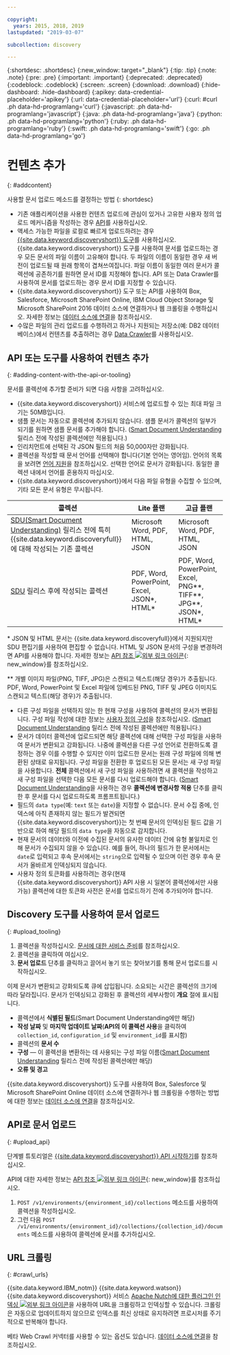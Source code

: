 ```yaml
---

copyright:
  years: 2015, 2018, 2019
lastupdated: "2019-03-07"

subcollection: discovery

---
```


{:shortdesc: .shortdesc}
{:new_window: target="_blank"}
{:tip: .tip}
{:note: .note}
{:pre: .pre}
{:important: .important}
{:deprecated: .deprecated}
{:codeblock: .codeblock}
{:screen: .screen}
{:download: .download}
{:hide-dashboard: .hide-dashboard}
{:apikey: data-credential-placeholder='apikey'} 
{:url: data-credential-placeholder='url'}
{:curl: #curl .ph data-hd-programlang='curl'}
{:javascript: .ph data-hd-programlang='javascript'}
{:java: .ph data-hd-programlang='java'}
{:python: .ph data-hd-programlang='python'}
{:ruby: .ph data-hd-programlang='ruby'}
{:swift: .ph data-hd-programlang='swift'}
{:go: .ph data-hd-programlang='go'}

# 컨텐츠 추가
{: #addcontent}

사용할 문서 업로드 메소드를 결정하는 방법
{: shortdesc}

-   기존 애플리케이션을 사용한 컨텐츠 업로드에 관심이 있거나 고유한 사용자 정의 업로드 메커니즘을 작성하는 경우 [API](/docs/services/discovery?topic=discovery-gs-api#gs-api)를 사용하십시오.
-   액세스 가능한 파일을 로컬로 빠르게 업로드하려는 경우 [{{site.data.keyword.discoveryshort}} 도구](/docs/services/discovery?topic=discovery-getting-started#getting-started)를 사용하십시오.
    {{site.data.keyword.discoveryshort}} 도구를 사용하여 문서를 업로드하는 경우 모든 문서의 파일 이름이 고유해야 합니다. 두 파일의 이름이 동일한 경우 새 버전이 업로드될 때 원래 항목이 겹쳐쓰여집니다. 파일 이름이 동일한 여러 문서가 콜렉션에 공존하기를 원하면 문서 ID를 지정해야 합니다. API 또는 Data Crawler를 사용하여 문서를 업로드하는 경우 문서 ID를 지정할 수 있습니다.
-   {{site.data.keyword.discoveryshort}} 도구 또는 API를 사용하여 Box, Salesforce, Microsoft SharePoint Online, IBM Cloud Object Storage 및 Microsoft SharePoint 2016 데이터 소스에 연결하거나 웹 크롤링을 수행하십시오. 자세한 정보는 [데이터 소스에 연결](/docs/services/discovery?topic=discovery-sources#sources)을 참조하십시오.
-   수많은 파일의 관리 업로드를 수행하려고 하거나 지원되는 저장소(예: DB2 데이터베이스)에서 컨텐츠를 추출하려는 경우 [Data Crawler](/docs/services/discovery?topic=discovery-adding-content-with-data-crawler#adding-content-with-data-crawler)를 사용하십시오.

## API 또는 도구를 사용하여 컨텐츠 추가
{: #adding-content-with-the-api-or-tooling}

문서를 콜렉션에 추가할 준비가 되면 다음 사항을 고려하십시오.

-   {{site.data.keyword.discoveryshort}} 서비스에 업로드할 수 있는 최대 파일 크기는 50MB입니다.
-   샘플 문서는 자동으로 콜렉션에 추가되지 않습니다. 샘플 문서가 콜렉션의 일부가 되기를 원하면 샘플 문서를 추가해야 합니다. ([Smart Document Understanding](/docs/services/discovery?topic=discovery-sdu#sdu) 릴리스 전에 작성된 콜렉션에만 적용됩니다.)
-   인리치먼트에 선택된 각 JSON 필드의 처음 50,000자만 강화됩니다.
-   콜렉션을 작성할 때 문서 언어를 선택해야 합니다(기본 언어는 영어임). 언어의 목록을 보려면 [언어 지원](/docs/services/discovery?topic=discovery-language-support#language-support)을 참조하십시오. 선택한 언어로 문서가 강화됩니다. 동일한 콜렉션 내에서 언어를 혼용하지 마십시오.
-   {{site.data.keyword.discoveryshort}}에서 다음 파일 유형을 수집할 수 있으며, 기타 모든 문서 유형은 무시됩니다.

콜렉션 | Lite 플랜 | 고급 플랜 
---------------- | ------------------------------ | ------------------------------------------- 
[SDU(Smart Document Understanding)](/docs/services/discovery?topic=discovery-release-notes#22jan19) 릴리스 전에 특히 {{site.data.keyword.discoveryfull}}에 대해 작성되는 기존 콜렉션 | Microsoft Word, PDF, HTML, JSON | Microsoft Word, PDF, HTML, JSON     
[SDU](/docs/services/discovery?topic=discovery-sdu#sdu) 릴리스 후에 작성되는 콜렉션 | PDF, Word, PowerPoint, Excel, JSON\*, HTML\* | PDF, Word, PowerPoint, Excel, PNG\*\*, TIFF\*\*, JPG\*\*, JSON\*, HTML\* 
    
\* JSON 및 HTML 문서는 {{site.data.keyword.discoveryfull}}에서 지원되지만 SDU 편집기를 사용하여 편집할 수 없습니다. HTML 및 JSON 문서의 구성을 변경하려면 API를 사용해야 합니다. 자세한 정보는 [API 참조 ![외부 링크 아이콘](../../icons/launch-glyph.svg "외부 링크 아이콘")](https://{DomainName}/apidocs/discovery/){: new_window}를 참조하십시오.

\*\* 개별 이미지 파일(PNG, TIFF, JPG)은 스캔되고 텍스트(해당 경우)가 추출됩니다. PDF, Word, PowerPoint 및 Excel 파일에 임베드된 PNG, TIFF 및 JPEG 이미지도 스캔되고 텍스트(해당 경우)가 추출됩니다. 
-   다른 구성 파일을 선택하지 않는 한 현재 구성을 사용하여 콜렉션의 문서가 변환됩니다. 구성 파일 작성에 대한 정보는 [사용자 정의 구성](/docs/services/discovery?topic=discovery-configservice#custom-configuration)을 참조하십시오. ([Smart Document Understanding](/docs/services/discovery?topic=discovery-sdu#sdu) 릴리스 전에 작성된 콜렉션에만 적용됩니다.)
-   문서가 데이터 콜렉션에 업로드되면 해당 콜렉션에 대해 선택한 구성 파일을 사용하여 문서가 변환되고 강화됩니다. 나중에 콜렉션을 다른 구성 언어로 전환하도록 결정하는 경우 이를 수행할 수 있지만 이미 업로드한 문서는 원래 구성 파일에 의해 변환된 상태로 유지됩니다. 구성 파일을 전환한 후 업로드된 모든 문서는 새 구성 파일을 사용합니다. **전체** 콜렉션에서 새 구성 파일을 사용하려면 새 콜렉션을 작성하고 새 구성 파일을 선택한 다음 모든 문서를 다시 업로드해야 합니다. ([Smart Document Understanding](/docs/services/discovery?topic=discovery-sdu#sdu)을 사용하는 경우 **콜렉션에 변경사항 적용** 단추를 클릭한 후 문서를 다시 업로드하도록 프롬프트됩니다.)
-   필드의 `data type`(예: `text` 또는 `date`)을 지정할 수 없습니다. 문서 수집 중에, 인덱스에 아직 존재하지 않는 필드가 발견되면 {{site.data.keyword.discoveryshort}}는 첫 번째 문서의 인덱싱된 필드 값을 기반으로 하여 해당 필드의 `data type`을 자동으로 감지합니다.
-   현재 문서의 데이터와 이전에 수집된 문서의 유사한 데이터 간에 유형 불일치로 인해 문서가 수집되지 않을 수 있습니다. 예를 들어, 하나의 필드가 한 문서에서는 `date`로 입력되고 후속 문서에서는 `string`으로 입력될 수 있으며 이런 경우 후속 문서가 올바르게 인덱싱되지 않습니다.
-   사용자 정의 토큰화를 사용하려는 경우(현재 {{site.data.keyword.discoveryshort}} API 사용 시 일본어 콜렉션에서만 사용 가능) 콜렉션에 대한 토큰화 사전은 문서를 업로드하기 전에 추가되어야 합니다.

## Discovery 도구를 사용하여 문서 업로드
{: #upload_tooling}

1.  콜렉션을 작성하십시오. [문서에 대한 서비스 준비](/docs/services/discovery?topic=discovery-configservice#preparing-the-service-for-your-documents)를 참조하십시오.
1.  콜렉션을 클릭하여 여십시오.
1.  **문서 업로드** 단추를 클릭하고 끌어서 놓기 또는 찾아보기를 통해 문서 업로드를 시작하십시오.

이제 문서가 변환되고 강화되도록 큐에 삽입됩니다. 소요되는 시간은 콜렉션의 크기에 따라 달라집니다. 문서가 인덱싱되고 강화된 후 콜렉션의 세부사항이 **개요** 절에 표시됩니다.

-   콜렉션에서 **식별된 필드**(Smart Document Understanding에만 해당)
-   **작성 날짜** 및 **마지막 업데이트 날짜**(**API의 이 콜렉션 사용**을 클릭하여 `collection_id`, `configuration_id` 및 `environment_id`를 표시함)
-   콜렉션의 **문서 수**
-   **구성** — 이 콜렉션을 변환하는 데 사용되는 구성 파일 이름([Smart Document Understanding](/docs/services/discovery?topic=discovery-sdu#sdu) 릴리스 전에 작성된 콜렉션에만 해당)
-   **오류 및 경고**

{{site.data.keyword.discoveryshort}} 도구를 사용하여 Box, Salesforce 및 Microsoft SharePoint Online 데이터 소스에 연결하거나 웹 크롤링을 수행하는 방법에 대한 정보는 [데이터 소스에 연결](/docs/services/discovery?topic=discovery-sources#sources)을 참조하십시오.


## API로 문서 업로드
{: #upload_api}

단계별 튜토리얼은 [{{site.data.keyword.discoveryshort}} API 시작하기](/docs/services/discovery?topic=discovery-gs-api#gs-api)를 참조하십시오.

API에 대한 자세한 정보는 [API 참조 ![외부 링크 아이콘](../../icons/launch-glyph.svg "외부 링크 아이콘")](https://{DomainName}/apidocs/discovery/){: new_window}를 참조하십시오.

1.  `POST /v1/environments/{environment_id}/collections` 메소드를 사용하여 콜렉션을 작성하십시오.
1.  그런 다음 `POST /v1/environments/{environment_id}/collections/{collection_id}/documents` 메소드를 사용하여 콜렉션에 문서를 추가하십시오.

## URL 크롤링
{: #crawl_urls}

{{site.data.keyword.IBM_notm}} {{site.data.keyword.watson}} {{site.data.keyword.discoveryshort}} 서비스 [Apache Nutch에 대한 플러그인 인덱싱 ![외부 링크 아이콘](../../icons/launch-glyph.svg "외부 링크 아이콘")](https://github.com/IBM-Watson/nutch-indexer-discovery)을 사용하여 URL을 크롤링하고 인덱싱할 수 있습니다. 크롤링은 자동으로 업데이트하지 않으므로 인덱스를 최신 상태로 유지하려면 프로시저를 주기적으로 반복해야 합니다. 

베타 Web Crawl 커넥터를 사용할 수 있는 옵션도 있습니다. [데이터 소스에 연결](/docs/services/discovery?topic=discovery-sources#connectwebcrawl)을 참조하십시오.
